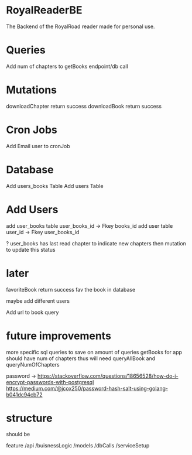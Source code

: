 # RoyalReaderBE
 The Backend of the RoyalRoad reader made for personal use.

# Queries

Add num of chapters to getBooks endpoint/db call

# Mutations

downloadChapter     return  success
downloadBook        return  success


# Cron Jobs

Add Email user to cronJob


# Database

Add users_books Table
Add users       Table

# Add Users

add user_books  table   user_books_id -> Fkey books_id
add user        table   user_id -> Fkey user_books_id

? user_books      has last read chapter to indicate new chapters    then mutation to update this status




# later
favoriteBook        return  success     fav the book in database

maybe add different users

Add url to book query



# future improvements
more specific sql queries to save on amount of queries
    getBooks for app should have num of chapters thus will need queryAllBook and queryNumOfChapters


password -> https://stackoverflow.com/questions/18656528/how-do-i-encrypt-passwords-with-postgresql
https://medium.com/@jcox250/password-hash-salt-using-golang-b041dc94cb72



# structure

should be 

feature
    /api
    /buisnessLogic
    /models
    /dbCalls
    /serviceSetup

